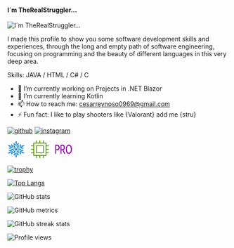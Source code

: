 

#### I´m TheRealStruggler...
![I´m TheRealStruggler...](https://i.redd.it/9au60cbnxmcx.gif)


I made this profile to show you some software development skills and experiences, through the long and empty path of software engineering, focusing on programming and the beauty of different languages ​​in this very deep area.


Skills: JAVA / HTML / C# / C

- 🔭 I’m currently working on Projects in .NET Blazor 
- 🌱 I’m currently learning Kotlin 
- 📫 How to reach me: cesarreynoso0969@gmail.com 
- ⚡ Fun fact: I like to play shooters like {Valorant} add me {stru} 


[<img src='https://cdn.jsdelivr.net/npm/simple-icons@3.0.1/icons/github.svg' alt='github' height='40'>](https://github.com/realSTRU)  [<img src='https://cdn.jsdelivr.net/npm/simple-icons@3.0.1/icons/instagram.svg' alt='instagram' height='40'>](https://www.instagram.com/reynoso.ce/)  

<a href='https://archiveprogram.github.com/'><img src='https://raw.githubusercontent.com/acervenky/animated-github-badges/master/assets/acbadge.gif' width='40' height='40'></a> <a href='https://docs.github.com/en/developers'><img src='https://raw.githubusercontent.com/acervenky/animated-github-badges/master/assets/devbadge.gif' width='40' height='40'></a> <a href='https://github.com/pricing'><img src='https://raw.githubusercontent.com/acervenky/animated-github-badges/master/assets/pro.gif' width='40' height='40'></a> 

[![trophy](https://github-profile-trophy.vercel.app/?username=realSTRU)](https://github.com/ryo-ma/github-profile-trophy)

[![Top Langs](https://github-readme-stats.vercel.app/api/top-langs/?username=realSTRU)](https://github.com/anuraghazra/github-readme-stats)

![GitHub stats](https://github-readme-stats.vercel.app/api?username=realSTRU&show_icons=true)  

![GitHub metrics](https://metrics.lecoq.io/realSTRU)  

![GitHub streak stats](https://streak-stats.demolab.com/?user=realSTRU)  

![Profile views](https://gpvc.arturio.dev/realSTRU)  
